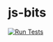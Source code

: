 # js-bits

[![Run Tests](https://github.com/henrytill/js-bits/actions/workflows/node.js.yml/badge.svg)](https://github.com/henrytill/js-bits/actions/workflows/node.js.yml)
